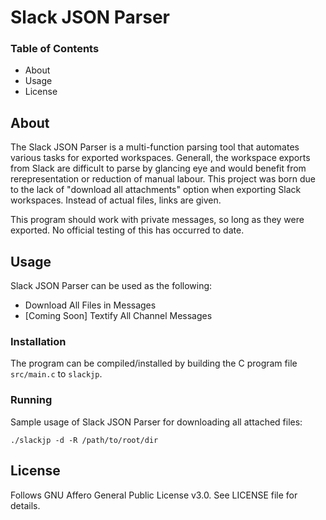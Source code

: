 # Slack JSON Parser
### Table of Contents

- About
- Usage
- License


## About

The Slack JSON Parser is a multi-function parsing tool that automates various tasks for exported workspaces.  Generall, the workspace exports from Slack are difficult to parse by glancing eye and would benefit from rerepresentation or reduction of manual labour.  This project was born due to the lack of "download all attachments" option when exporting Slack workspaces.  Instead of actual files, links are given.

This program should work with private messages, so long as they were exported.  No official testing of this has occurred to date.

## Usage

Slack JSON Parser can be used as the following:

- Download All Files in Messages
- [Coming Soon] Textify All Channel Messages

### Installation

The program can be compiled/installed by building the C program file `src/main.c` to `slackjp`.

### Running

Sample usage of Slack JSON Parser for downloading all attached files:

```text
./slackjp -d -R /path/to/root/dir
```

## License

Follows GNU Affero General Public License v3.0.  See LICENSE file for details.